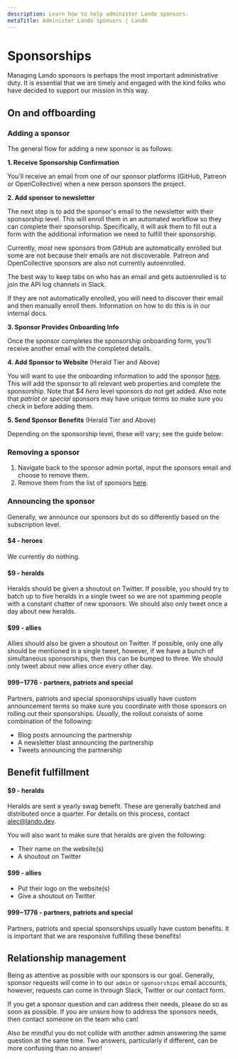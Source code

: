 ```yaml
---
description: Learn how to help administer Lando sponsors.
metaTitle: Administer Lando sponsors | Lando
---
```


# Sponsorships

Managing Lando sponsors is perhaps the most important administrative duty. It is essential that we are timely and engaged with the kind folks who have decided to support our mission in this way.

## On and offboarding

### Adding a sponsor

The general flow for adding a new sponsor is as follows:

**1. Receive Sponsorship Confirmation**

You'll receive an email from one of our sponsor platforms (GitHub, Patreon or OpenCollective) when a new person sponsors the project.

**2. Add sponsor to newsletter**

The next step is to add the sponsor's email to the newsletter with their sponsorship level. This will enroll them in an automated workflow so they can complete their sponsorship. Specifically, it will ask them to fill out a form with the additional information we need to fulfill their sponsorship.

Currently, _most_ new sponsors from GitHub are automatically enrolled but some are not because their emails are not discoverable. Patreon and OpenCollective sponsors are also not currently autoenrolled.

The best way to keep tabs on who has an email and gets autoenrolled is to join the API log channels in Slack.

If they are not automatically enrolled, you will need to discover their email and then manually enroll them. Information on how to do this is in our internal docs.

**3. Sponsor Provides Onboarding Info**

Once the sponsor completes the sponsorship onboarding form, you'll receive another email with the completed details.

**4. Add Sponsor to Website** (Herald Tier and Above)

You will want to use the onboarding information to add the sponsor [here](https://github.com/lando/lando/blob/master/api/data/sponsors.yml). This will add the sponsor to all relevant web properties and complete the sponsorship. Note that $4 _hero_ level sponsors do not get added. Also note that _patriot_ or _special_ sponsors may have unique terms so make sure you check in before adding them.

**5. Send Sponsor Benefits** (Herald Tier and Above)

Depending on the sponsorship level, these will vary; see the guide below:

### Removing a sponsor

1. Navigate back to the sponsor admin portal, input the sponsors email and choose to remove them.
2. Remove them from the list of sponsors [here](https://github.com/lando/lando/blob/master/api/data/sponsors.yml).

### Announcing the sponsor

Generally, we announce our sponsors but do so differently based on the subscription level.

#### $4 - heroes

We currently do nothing.

#### $9 - heralds

Heralds should be given a shoutout on Twitter. If possible, you should try to batch up to five heralds in a single tweet so we are not spamming people with a constant chatter of new sponsors. We should also only tweet once a day about new heralds.

#### $99 - allies

Allies should also be given a shoutout on Twitter. If possible, only one ally should be mentioned in a single tweet, however, if we have a bunch of simultaneous sponsorships, then this can be bumped to three. We should only tweet about new allies once every other day.

#### $999-$1776 - partners, patriots and special

Partners, patriots and special sponsorships usually have custom announcement terms so make sure you coordinate with those sponsors on rolling out their sponsorships. _Usually_, the rollout consists of some combination of the following:

* Blog posts announcing the partnership
* A newsletter blast announcing the partnership
* Tweets announcing the partnership

## Benefit fulfillment

#### $9 - heralds

Heralds are sent a yearly swag benefit. These are generally batched and distributed once a quarter. For details on this process, contact <alec@lando.dev>.

You will also want to make sure that heralds are given the following:

* Their name on the website(s)
* A shoutout on Twitter

#### $99 - allies

* Put their logo on the website(s)
* Give a shoutout on Twitter

#### $999-$1776 - partners, patriots and special

Partners, patriots and special sponsorships usually have custom benefits. It is important that we are responsive fulfilling these benefits!

## Relationship management

Being as attentive as possible with our sponsors is our goal. Generally, sponsor requests will come in to our `admin` or `sponsorships` email accounts, however, requests can come in through Slack, Twitter or our contact form.

If you get a sponsor question and can address their needs, please do so as soon as possible. If you are unsure how to address the sponsors needs, then contact someone on the team who can!

Also be mindful you do not collide with another admin answering the same question at the same time. Two answers, particularly if different, can be more confusing than no answer!
